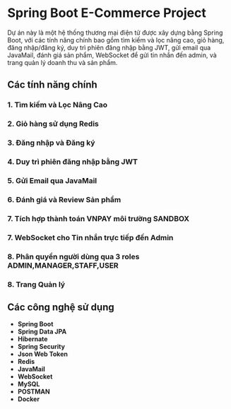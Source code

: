 # Spring Boot E-Commerce Project

Dự án này là một hệ thống thương mại điện tử được xây dựng bằng Spring Boot, với các tính năng chính bao gồm tìm kiếm và lọc nâng cao, giỏ hàng, đăng nhập/đăng ký, duy trì phiên đăng nhập bằng JWT, gửi email qua JavaMail, đánh giá sản phẩm, WebSocket để gửi tin nhắn đến admin, và trang quản lý doanh thu và sản phẩm.

## Các tính năng chính

### 1. **Tìm kiếm và Lọc Nâng Cao**
### 2. **Giỏ hàng sử dụng Redis**
### 3. **Đăng nhập và Đăng ký**
### 4. **Duy trì phiên đăng nhập bằng JWT**
### 5. **Gửi Email qua JavaMail**
### 6. **Đánh giá và Review Sản phẩm**
### 7. **Tích hợp thành toán VNPAY môi trường SANDBOX**
### 7. **WebSocket cho Tin nhắn trực tiếp đến Admin**
### 8. **Phân quyền người dùng qua 3 roles ADMIN,MANAGER,STAFF,USER**
### 8. **Trang Quản lý**
## Các công nghệ sử dụng

- **Spring Boot**
- **Spring Data JPA**
- **Hibernate**
- **Spring Security**
- **Json Web Token**
- **Redis**
- **JavaMail**
- **WebSocket**
- **MySQL**
- **POSTMAN**
- **Docker**
